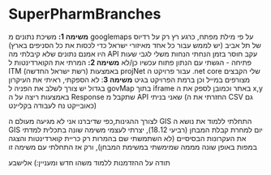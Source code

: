 # SuperPharmBranches

**משימה 1:** משיכת נתונים מ googlemaps על פי מילת מפתח, כרגע רץ רק על רדיוס של תל אביב (יש לממש עבור כל אחד מאיזורי ישראל כדי לכסות את כל הסניפים בארץ)
  היו אמנם נתונים שלא קיבלתי מה API עקב חוסר בזמן הנחתי הנחות משלי לגבי שעות פתיחה - הגשתי עם הנתון פתוח עכשיו כן/לא
**משימה 2:** המרתי את הקוארדינטות ל ITM (רשת ישראל החדשה) באמצעות projNet עבור פרויקט ה .net core שלי
 הקבצים מצורפים במייל וכן ברמת הפרויקט בגיט
**משימה 3**: לא הספקתי, ראיתי את העיקרון בגדול יש צורך לשלב את הפניה ל govMap בתוך iframe באתר וכמובן לספק את ה x,y באמצעות ריצה על ה Response שתקבל מ API שאני בניתי (החזרתי את ה CSV גם כאובייקט נח לעבודה בקליינט)

לצורך ההגינות,כפי שדיברנו אני לא מגיעה מעולם ה GIS
התחלתי ללמוד את נושא ה GIS יום למחרת קבלת המבחן (רביעי 18.12), יצרתי לעצמי משימה שונה בתכלית למדתי את העקרונות הבסיסיים (לא השתמשתי שם בהמרות רק כריית קוארדינטות והצגה במפות באופן שונה מממה שמימשתי במשימת המבחן), ורק אז התחלתי עם משימה זו

תודה על ההזדמנות ללמוד משהו חדש ומעניין:)
אלישבע




 


